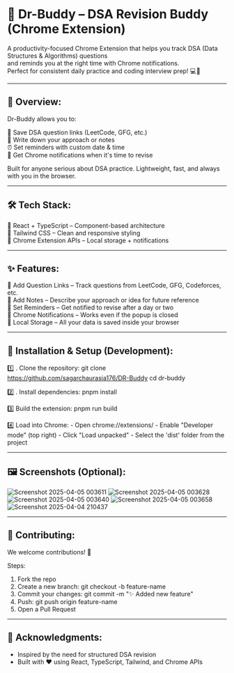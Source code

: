 📘 Dr-Buddy – DSA Revision Buddy (Chrome Extension)
====================================================

A productivity-focused Chrome Extension that helps you track DSA (Data Structures & Algorithms) questions  
and reminds you at the right time with Chrome notifications.  
Perfect for consistent daily practice and coding interview prep! 💻🔔

----------------------------------------------------
🌟 Overview:
----------------------------------------------------

Dr-Buddy allows you to:

📌 Save DSA question links (LeetCode, GFG, etc.)  
📝 Write down your approach or notes  
⏰ Set reminders with custom date & time  
🔔 Get Chrome notifications when it's time to revise  

Built for anyone serious about DSA practice. Lightweight, fast, and always with you in the browser.

----------------------------------------------------
🛠 Tech Stack:
----------------------------------------------------

🔹 React + TypeScript – Component-based architecture  
🔹 Tailwind CSS – Clean and responsive styling  
🔹 Chrome Extension APIs – Local storage + notifications  

----------------------------------------------------
✨ Features:
----------------------------------------------------

🔗 Add Question Links – Track questions from LeetCode, GFG, Codeforces, etc.  
🧠 Add Notes – Describe your approach or idea for future reference  
📅 Set Reminders – Get notified to revise after a day or two  
🔔 Chrome Notifications – Works even if the popup is closed  
🧳 Local Storage – All your data is saved inside your browser  

----------------------------------------------------
🚀 Installation & Setup (Development):
----------------------------------------------------

1️⃣ . Clone the repository:
    git clone https://github.com/sagarchaurasia176/DR-Buddy
    cd dr-buddy

2️⃣ . Install dependencies:
    pnpm install

3️⃣ Build the extension:
    pnpm run build

4️⃣ Load into Chrome:
    - Open chrome://extensions/
    - Enable "Developer mode" (top right)
    - Click "Load unpacked"
    - Select the 'dist' folder from the project

----------------------------------------------------
🖼️ Screenshots (Optional):
----------------------------------------------------

![Screenshot 2025-04-05 003611](https://github.com/user-attachments/assets/b783723a-0358-493b-9388-5f981ee76cf7)
![Screenshot 2025-04-05 003628](https://github.com/user-attachments/assets/d429352a-d49f-406e-aff7-6ebd75d29714)
![Screenshot 2025-04-05 003640](https://github.com/user-attachments/assets/1b815d16-a348-4e1a-a04d-ca93c2807e24)
![Screenshot 2025-04-05 003658](https://github.com/user-attachments/assets/4f69b199-6b22-4245-9a6d-56e4eb81f46b)
![Screenshot 2025-04-04 210437](https://github.com/user-attachments/assets/bd1ba48e-9c07-4db5-8be0-790f0ec0697b)


----------------------------------------------------
🤝 Contributing:
----------------------------------------------------

We welcome contributions! 🙌

Steps:
1. Fork the repo  
2. Create a new branch: git checkout -b feature-name  
3. Commit your changes: git commit -m "✨ Added new feature"  
4. Push: git push origin feature-name  
5. Open a Pull Request


----------------------------------------------------
🙏 Acknowledgments:
----------------------------------------------------

- Inspired by the need for structured DSA revision  
- Built with ❤️ using React, TypeScript, Tailwind, and Chrome APIs
